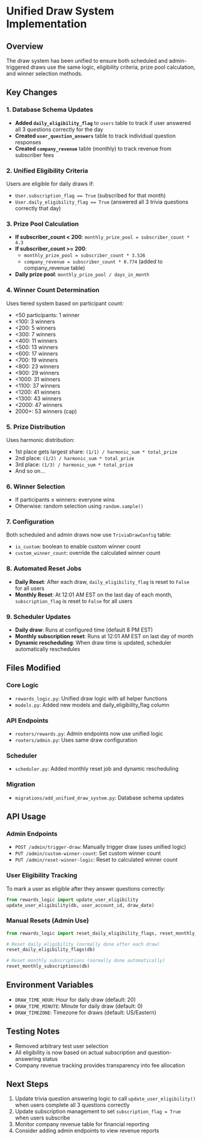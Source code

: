 # Unified Draw System Implementation

## Overview
The draw system has been unified to ensure both scheduled and admin-triggered draws use the same logic, eligibility criteria, prize pool calculation, and winner selection methods.

## Key Changes

### 1. Database Schema Updates
- **Added `daily_eligibility_flag`** to `users` table to track if user answered all 3 questions correctly for the day
- **Created `user_question_answers`** table to track individual question responses
- **Created `company_revenue`** table (monthly) to track revenue from subscriber fees

### 2. Unified Eligibility Criteria
Users are eligible for daily draws if:
- `User.subscription_flag == True` (subscribed for that month)
- `User.daily_eligibility_flag == True` (answered all 3 trivia questions correctly that day)

### 3. Prize Pool Calculation
- **If subscriber_count < 200**: `monthly_prize_pool = subscriber_count * 4.3`
- **If subscriber_count >= 200**: 
  - `monthly_prize_pool = subscriber_count * 3.526`
  - `company_revenue = subscriber_count * 0.774` (added to company_revenue table)
- **Daily prize pool**: `monthly_prize_pool / days_in_month`

### 4. Winner Count Determination
Uses tiered system based on participant count:
- <50 participants: 1 winner
- <100: 3 winners  
- <200: 5 winners
- <300: 7 winners
- <400: 11 winners
- <500: 13 winners
- <600: 17 winners
- <700: 19 winners
- <800: 23 winners
- <900: 29 winners
- <1000: 31 winners
- <1100: 37 winners
- <1200: 41 winners
- <1300: 43 winners
- <2000: 47 winners
- 2000+: 53 winners (cap)

### 5. Prize Distribution
Uses harmonic distribution:
- 1st place gets largest share: `(1/1) / harmonic_sum * total_prize`
- 2nd place: `(1/2) / harmonic_sum * total_prize`
- 3rd place: `(1/3) / harmonic_sum * total_prize`
- And so on...

### 6. Winner Selection
- If participants ≤ winners: everyone wins
- Otherwise: random selection using `random.sample()`

### 7. Configuration
Both scheduled and admin draws now use `TriviaDrawConfig` table:
- `is_custom`: boolean to enable custom winner count
- `custom_winner_count`: override the calculated winner count

### 8. Automated Reset Jobs
- **Daily Reset**: After each draw, `daily_eligibility_flag` is reset to `False` for all users
- **Monthly Reset**: At 12:01 AM EST on the last day of each month, `subscription_flag` is reset to `False` for all users

### 9. Scheduler Updates
- **Daily draw**: Runs at configured time (default 8 PM EST)
- **Monthly subscription reset**: Runs at 12:01 AM EST on last day of month
- **Dynamic rescheduling**: When draw time is updated, scheduler automatically reschedules

## Files Modified

### Core Logic
- `rewards_logic.py`: Unified draw logic with all helper functions
- `models.py`: Added new models and daily_eligibility_flag column

### API Endpoints
- `routers/rewards.py`: Admin endpoints now use unified logic
- `routers/admin.py`: Uses same draw configuration

### Scheduler
- `scheduler.py`: Added monthly reset job and dynamic rescheduling

### Migration
- `migrations/add_unified_draw_system.py`: Database schema updates

## API Usage

### Admin Endpoints
- `POST /admin/trigger-draw`: Manually trigger draw (uses unified logic)
- `PUT /admin/custom-winner-count`: Set custom winner count
- `PUT /admin/reset-winner-logic`: Reset to calculated winner count

### User Eligibility Tracking
To mark a user as eligible after they answer questions correctly:
```python
from rewards_logic import update_user_eligibility
update_user_eligibility(db, user_account_id, draw_date)
```

### Manual Resets (Admin Use)
```python
from rewards_logic import reset_daily_eligibility_flags, reset_monthly_subscriptions

# Reset daily eligibility (normally done after each draw)
reset_daily_eligibility_flags(db)

# Reset monthly subscriptions (normally done automatically)  
reset_monthly_subscriptions(db)
```

## Environment Variables
- `DRAW_TIME_HOUR`: Hour for daily draw (default: 20)
- `DRAW_TIME_MINUTE`: Minute for daily draw (default: 0)
- `DRAW_TIMEZONE`: Timezone for draws (default: US/Eastern)

## Testing Notes
- Removed arbitrary test user selection
- All eligibility is now based on actual subscription and question-answering status
- Company revenue tracking provides transparency into fee allocation

## Next Steps
1. Update trivia question answering logic to call `update_user_eligibility()` when users complete all 3 questions correctly
2. Update subscription management to set `subscription_flag = True` when users subscribe
3. Monitor company revenue table for financial reporting
4. Consider adding admin endpoints to view revenue reports 